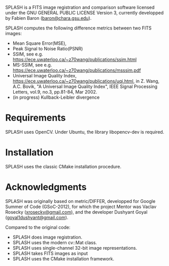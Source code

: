 SPLASH is a FITS image registration and comparison software licensed under the GNU
GENERAL PUBLIC LICENSE Version 3, currently developped by Fabien Baron
(baron@chara.gsu.edu).

SPLASH computes the following difference metrics between two FITS images:
- Mean Square Error(MSE),
- Peak Signal to Noise Ratio(PSNR)
- SSIM, see e.g.  https://ece.uwaterloo.ca/~z70wang/publications/ssim.html
- MS-SSIM, see e.g. https://ece.uwaterloo.ca/~z70wang/publications/msssim.pdf
- Universal Image Quality Index, https://ece.uwaterloo.ca/~z70wang/publications/uqi.html, in Z. Wang, A.C. Bovik, "A Universal Image Quality Index", IEEE Signal Processing Letters, vol.9, no.3, pp.81-84, Mar 2002.
- (in progress) Kullback-Leibler divergence

Requirements
======================

SPLASH uses OpenCV. 
Under Ubuntu, the library libopencv-dev is required.

Installation
======================

SPLASH uses the classic CMake installation procedure. 


Acknowledgments
======================

SPLASH was originally based on metric/DIFFER, developped for Google
Summer of Code (GSoC-2012), for which the project Mentor was Vaclav
Rosecky (xrosecky@gmail.com), and the developer Dushyant Goyal
(goyal1dushyant@gmail.com).

Compared to the original code:
- SPLASH does image registration.
- SPLASH uses the modern cv::Mat class.
- SPLASH uses single-channel 32-bit image representations.
- SPLASH takes FITS images as input
- SPLASH uses the CMake installation framework.
